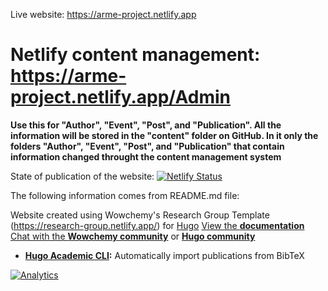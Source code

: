 Live website: https://arme-project.netlify.app

# Netlify content management: https://arme-project.netlify.app/Admin
**Use this for "Author", "Event", "Post", and "Publication". All the information will be stored in the "content" folder on GitHub. In it only the folders "Author", "Event", "Post", and "Publication" that contain information changed throught the content management system**

State of publication of the website: [![Netlify Status](https://api.netlify.com/api/v1/badges/48378092-ea86-4c1f-955d-0e25d01bc04e/deploy-status)](https://app.netlify.com/sites/arme-project/deploys)



The following information comes from README.md file:

Website created using Wowchemy's Research Group Template (https://research-group.netlify.app/) for [Hugo](https://github.com/gohugoio/hugo)
[View the **documentation**](https://wowchemy.com/docs/)
[Chat with the **Wowchemy community**](https://discord.gg/z8wNYzb) or [**Hugo community**](https://discourse.gohugo.io)

* **[Hugo Academic CLI](https://github.com/wowchemy/hugo-academic-cli/):** Automatically import publications from BibTeX

[![Analytics](https://ga-beacon.appspot.com/UA-78646709-2/starter-research-group/readme?pixel)](https://github.com/igrigorik/ga-beacon)
